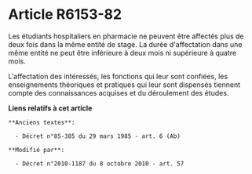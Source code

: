 # Article R6153-82

Les étudiants hospitaliers en pharmacie ne peuvent être affectés plus de deux fois dans la même entité de stage. La durée
d'affectation dans une même entité ne peut être inférieure à deux mois ni supérieure à quatre mois. 

L'affectation des intéressés, les fonctions qui leur sont confiées, les enseignements théoriques et pratiques qui leur sont
dispensés tiennent compte des connaissances acquises et du déroulement des études.

**Liens relatifs à cet article**

	**Anciens textes**:

	  - Décret n°85-385 du 29 mars 1985 - art. 6 (Ab)

	**Modifié par**:

	  - Décret n°2010-1187 du 8 octobre 2010 - art. 57
